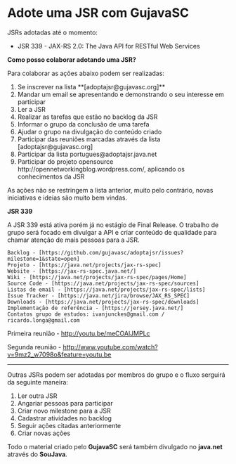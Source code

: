 Adote uma JSR com GujavaSC
=========

JSRs adotadas até o momento:
* JSR 339 - JAX-RS 2.0: The Java API for RESTful Web Services</li>

**Como posso colaborar adotando uma JSR?**

Para colaborar as ações abaixo podem ser realizadas:
<ol>
<li>Se inscrever na lista **[adoptajsr@gujavasc.org]**</li>
<li>Mandar um email se apresentando e demonstrando o seu interesse em participar</li>
<li>Ler a JSR</li>
<li>Realizar as tarefas que estão no backlog da JSR</li>
<li>Informar o grupo da conclusão de uma tarefa</li>
<li>Ajudar o grupo na divulgação do conteúdo criado</li>
<li>Participar das reuniões marcadas através da lista [adoptajsr@gujavasc.org]</li>
<li>Participar da lista portugues@adoptajsr.java.net</li>
<li>Participar do projeto opensource http://opennetworkingblog.wordpress.com/, aplicando os conhecimentos da JSR</li>
</ol>

As ações não se restringem a lista anterior, muito pelo contrário, novas iniciativas e ideias são muito bem vindas.

**JSR 339**

A JSR 339 está ativa porém já no estágio de Final Release. O trabalho de grupo será focado em divulgar a API e criar conteúdo de qualidade para chamar atenção de mais pessoas para a JSR.
    
    Backlog - [https://github.com/gujavasc/adoptajsr/issues?milestone=1&state=open]
    Projeto - [https://java.net/projects/jax-rs-spec]
    Website - [https://jax-rs-spec.java.net/]
    Wiki - [https://java.net/projects/jax-rs-spec/pages/Home]
    Source Code - [https://java.net/projects/jax-rs-spec/sources]
    Listas de email - [https://java.net/projects/jax-rs-spec/lists]
    Issue Tracker - [https://java.net/jira/browse/JAX_RS_SPEC]
    Downloads - [https://java.net/projects/jax-rs-spec/downloads]
    Implementação de referência - [https://jersey.java.net/]
    Contatos grupo de estudos: ivanjunckes@gmail.com / ricardo.longa@gmail.com

Primeira reunião - http://youtu.be/meCOAlJMPLc 

Segunda reunião - http://www.youtube.com/watch?v=9mz2_w7098o&feature=youtu.be

----------------------------------------------------------------------------------------------------------------
Outras JSRs podem ser adotadas por membros do grupo e o fluxo serguirá da seguinte maneira:
<ol>
<li>Ler outra JSR</b></li>
<li>Angariar pessoas para participar</li>
<li>Criar novo milestone para a JSR</li>
<li>Cadastrar atividades no backlog</li>
<li>Seguir ações citadas anteriormente</li>
<li>Criar novas ações</li>
</ol>

    
Todo o material criado pelo **GujavaSC** será também divulgado no **java.net** através do **SouJava**.

[adoptajsr@gujavasc.org]:https://groups.google.com/a/gujavasc.org/forum/#!forum/adoptajsr